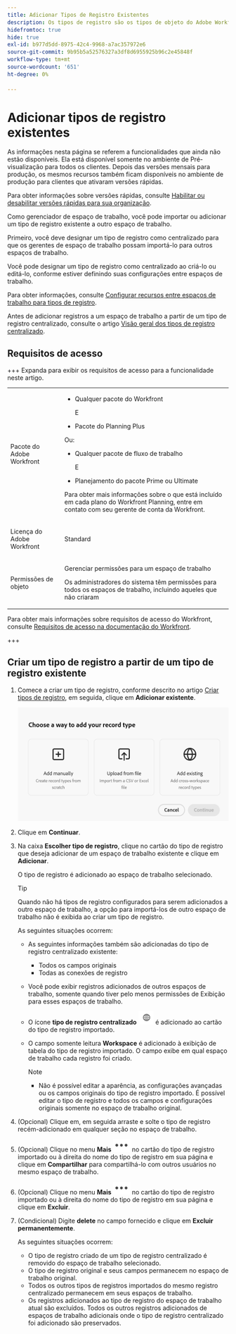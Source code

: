 ```yaml
---
title: Adicionar Tipos de Registro Existentes
description: Os tipos de registro são os tipos de objeto do Adobe Workfront Planning. No Workfront Planning, você pode importar um tipo de registro existente de outro espaço de trabalho.
hidefromtoc: true
hide: true
exl-id: b977d5dd-8975-42c4-9968-a7ac357972e6
source-git-commit: 9b95b5a52576327a3df8d6955925b96c2e45848f
workflow-type: tm+mt
source-wordcount: '651'
ht-degree: 0%

---
```


<!-- add these to the metadata, when making this public: 

feature: Workfront Planning
role: User, Admin
author: Alina
recommendations: noDisplay, noCatalog
-->

# Adicionar tipos de registro existentes

<span class="preview">As informações nesta página se referem a funcionalidades que ainda não estão disponíveis. Ela está disponível somente no ambiente de Pré-visualização para todos os clientes. Depois das versões mensais para produção, os mesmos recursos também ficam disponíveis no ambiente de produção para clientes que ativaram versões rápidas. </span>

<span class="preview">Para obter informações sobre versões rápidas, consulte [Habilitar ou desabilitar versões rápidas para sua organização](/help/quicksilver/administration-and-setup/set-up-workfront/configure-system-defaults/enable-fast-release-process.md). </span>

Como gerenciador de espaço de trabalho, você pode importar ou adicionar um tipo de registro existente a outro espaço de trabalho.

Primeiro, você deve designar um tipo de registro como centralizado para que os gerentes de espaço de trabalho possam importá-lo para outros espaços de trabalho.

Você pode designar um tipo de registro como centralizado ao criá-lo ou editá-lo, conforme estiver definindo suas configurações entre espaços de trabalho.

Para obter informações, consulte [Configurar recursos entre espaços de trabalho para tipos de registro](/help/quicksilver/planning/architecture/configure-record-type-cross-workspace-capabilities.md).

Antes de adicionar registros a um espaço de trabalho a partir de um tipo de registro centralizado, consulte o artigo [Visão geral dos tipos de registro centralizado](/help/quicksilver/planning/architecture/centralized-record-types-overview.md).

## Requisitos de acesso

+++ Expanda para exibir os requisitos de acesso para a funcionalidade neste artigo.

<table style="table-layout:auto"> 
<col> 
</col> 
<col> 
</col> 
<tbody> 
    <tr> 
<tr>

</tr>   
<tr> 
   <td role="rowheader"><p>Pacote do Adobe Workfront</p></td> 
   <td> 
<ul><li><p>Qualquer pacote do Workfront</p></li>
E
<li><p>Pacote do Planning Plus</p></li></ul>
Ou:
<ul><li><p>Qualquer pacote de fluxo de trabalho</p> </li>
E
<li><p>Planejamento do pacote Prime ou Ultimate</p></li></ul>
<p>Para obter mais informações sobre o que está incluído em cada plano do Workfront Planning, entre em contato com seu gerente de conta da Workfront. </p> 
   </td>

<tr> 
   <td role="rowheader"><p>Licença do Adobe Workfront</p></td> 
   <td><p>Standard</p>
   </td> 
  </tr> 
  <tr> 
   <td role="rowheader"><p>Permissões de objeto</p></td> 
   <td>   <p>Gerenciar permissões para um espaço de trabalho</a> </p>  
   <p>Os administradores do sistema têm permissões para todos os espaços de trabalho, incluindo aqueles que não criaram</p>  </td> 
  </tr>  
</tbody> 
</table>

Para obter mais informações sobre requisitos de acesso do Workfront, consulte [Requisitos de acesso na documentação do Workfront](/help/quicksilver/administration-and-setup/add-users/access-levels-and-object-permissions/access-level-requirements-in-documentation.md).

+++   

## Criar um tipo de registro a partir de um tipo de registro existente

1. Comece a criar um tipo de registro, conforme descrito no artigo [Criar tipos de registro](/help/quicksilver/planning/architecture/create-record-types.md), em seguida, clique em **Adicionar existente**. <!--check this - the option might have been renamed in the UI-->

   ![Modal para adicionar tipo de registro com opção para importar de outro espaço de trabalho](assets/add-record-type-from-existing-workspace-option-when-creating-records.png)

1. Clique em **Continuar**.
1. Na caixa **Escolher tipo de registro**, clique no cartão do tipo de registro que deseja adicionar de um espaço de trabalho existente e clique em **Adicionar**.

   O tipo de registro é adicionado ao espaço de trabalho selecionado.

   >[!TIP]
   >
   >Quando não há tipos de registro configurados para serem adicionados a outro espaço de trabalho, a opção para importá-los de outro espaço de trabalho não é exibida ao criar um tipo de registro.

   As seguintes situações ocorrem:

   * As seguintes informações também são adicionadas do tipo de registro centralizado existente:

      * Todos os campos originais
      * Todas as conexões de registro
   * Você pode exibir registros adicionados de outros espaços de trabalho, somente quando tiver pelo menos permissões de Exibição para esses espaços de trabalho.
   * O ícone **tipo de registro centralizado** ![ícone do tipo de registro centralizado](assets/global-icon.png) é adicionado ao cartão do tipo de registro importado.
   * O campo somente leitura **Workspace** é adicionado à exibição de tabela do tipo de registro importado. O campo exibe em qual espaço de trabalho cada registro foi criado.

     >[!NOTE]
     >
     >* Não é possível editar a aparência, as configurações avançadas ou os campos originais do tipo de registro importado. É possível editar o tipo de registro e todos os campos e configurações originais somente no espaço de trabalho original.

1. (Opcional) Clique em, em seguida arraste e solte o tipo de registro recém-adicionado em qualquer seção no espaço de trabalho.

1. (Opcional) Clique no menu **Mais** ![Mais menu](assets/more-menu.png) no cartão do tipo de registro importado ou à direita do nome do tipo de registro em sua página e clique em **Compartilhar** para compartilhá-lo com outros usuários no mesmo espaço de trabalho.

1. (Opcional) Clique no menu **Mais** ![Mais menu](assets/more-menu.png) no cartão do tipo de registro importado ou à direita do nome do tipo de registro em sua página e clique em **Excluir**.
1. (Condicional) Digite **delete** no campo fornecido e clique em **Excluir permanentemente**.

   As seguintes situações ocorrem:

   * O tipo de registro criado de um tipo de registro centralizado é removido do espaço de trabalho selecionado.
   * O tipo de registro original e seus campos permanecem no espaço de trabalho original.
   * Todos os outros tipos de registros importados do mesmo registro centralizado permanecem em seus espaços de trabalho.
   * Os registros adicionados ao tipo de registro do espaço de trabalho atual são excluídos. Todos os outros registros adicionados de espaços de trabalho adicionais onde o tipo de registro centralizado foi adicionado são preservados.





